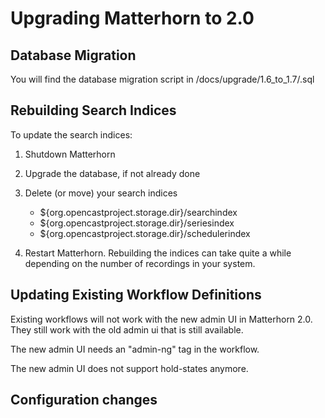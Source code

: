 # Upgrading Matterhorn to 2.0

## Database Migration
You will find the database migration script in /docs/upgrade/1.6_to_1.7/<vendor>.sql

## Rebuilding Search Indices
To update the search indices:

1. Shutdown Matterhorn
2. Upgrade the database, if not already done
3. Delete (or move) your search indices

	* ${org.opencastproject.storage.dir}/searchindex
	* ${org.opencastproject.storage.dir}/seriesindex
	* ${org.opencastproject.storage.dir}/schedulerindex

4. Restart Matterhorn. Rebuilding the indices can take quite a while depending on the number of recordings in your system.

## Updating Existing Workflow Definitions
Existing workflows will not work with the new admin UI in Matterhorn 2.0. They still work with the old admin ui that is still available. 

The new admin UI needs an "admin-ng" tag in the workflow.

The new admin UI does not support hold-states anymore.

## Configuration changes

